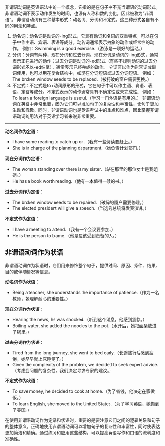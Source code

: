 非谓语动词是英语语法中的一个概念，它指的是在句子中不充当谓语的动词形式。非谓语动词不表示动作发生的时间，也没有人称和数的变化，因此被称为“非谓语”。
非谓语动词有三种基本形式：动名词、分词和不定式。这三种形式各自有不同的用法和特点。
1. 动名词：动名词是动词的-ing形式，它具有动词和名词的双重特点，可以在句子中作主语、宾语、表语等成分。动名词通常表示抽象的动作或经常性的动作。
例如：Swimming is a good exercise.（游泳是一项好的运动。）
2. 分词：分词有两种，现在分词和过去分词。现在分词是动词的-ing形式，通常表示正在进行的动作；过去分词是动词的-ed形式（有些不规则动词的过去分词形式不以-ed结尾），通常表示已经完成的动作。
分词可以作为形容词或副词使用，也可以用在复合结构中，如现在分词短语或过去分词短语。
例如：The broken window needs to be replaced.（被打破的窗户需要更换。）
3. 不定式：不定式是to+动词原形的形式，它在句子中可以作主语、宾语、表语、定语等成分。不定式表示的动作通常具有不确定性或未完成性。
例如：To learn a foreign language is useful.（学习一门外语是有用的。）
非谓语动词在英语中非常重要，因为它们可以增加句子的复杂性和丰富性，使句子更加生动和有趣。同时，非谓语动词也是英语考试中的重点和难点，因此掌握非谓语动词的用法对于英语学习者来说非常重要。

***

**动名词作为定语**：
- I have some reading to catch up on.（我有一些阅读要赶上。）
- She is in charge of the planning department.（她负责计划部门。）

**现在分词作为定语**：
- The woman standing over there is my sister.（站在那里的那位女士是我姐姐。）
- He has a book worth reading.（他有一本值得一读的书。）

**过去分词作为定语**：
- The broken window needs to be repaired.（破碎的窗户需要修理。）
- The elected president will give a speech.（当选的总统将发表演讲。）

**不定式作为定语**：
- I have a meeting to attend.（我有一个会议要参加。）
- He is the person to blame.（他是应该受到责备的人。）

## 非谓语动词作为状语
非谓语动词作为状语时，它们用来修饰整个句子，提供时间、原因、条件、结果、目的或伴随情况等信息。

**动名词作为状语**：
- Being a teacher, she understands the importance of patience.（作为一名教师，她理解耐心的重要性。）

**现在分词作为状语**：
- Hearing the news, he was shocked.（听到这个消息，他感到震惊。）
- Boiling water, she added the noodles to the pot.（水开后，她把面条放进了锅里。）

**过去分词作为状语**：
- Tired from the long journey, she went to bed early.（长途旅行后感到疲倦，她早早就上床睡觉了。）
- Given the complexity of the problem, we decided to seek expert advice.（考虑到问题的复杂性，我们决定寻求专家的建议。）

**不定式作为状语**：
- To save money, he decided to cook at home.（为了省钱，他决定在家做饭。）
- To learn English, she moved to the United States.（为了学习英语，她搬到了美国。）

在使用非谓语动词作为定语和状语时，重要的是要注意它们之间的逻辑关系和句子的整体意义。正确地使用非谓语动词可以增加句子的复杂性和丰富性，同时使表达更加简洁和精确。通过练习和应用这些结构，可以提高英语写作和口语的流利度和准确性。